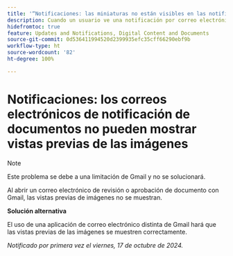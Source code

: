 ```yaml
---
title: '“Notificaciones: las miniaturas no están visibles en las notificaciones por correo electrónico”'
description: Cuando un usuario ve una notificación por correo electrónico relacionada con la aprobación de un documento, la miniatura del documento no está visible en el correo electrónico.
hidefromtoc: true
feature: Updates and Notifications, Digital Content and Documents
source-git-commit: 0d536411994520d2399935efc35cff66290ebf9b
workflow-type: ht
source-wordcount: '82'
ht-degree: 100%

---
```


# Notificaciones: los correos electrónicos de notificación de documentos no pueden mostrar vistas previas de las imágenes

>[!NOTE]
>
>Este problema se debe a una limitación de Gmail y no se solucionará.

Al abrir un correo electrónico de revisión o aprobación de documento con Gmail, las vistas previas de imágenes no se muestran.

**Solución alternativa**

El uso de una aplicación de correo electrónico distinta de Gmail hará que las vistas previas de las imágenes se muestren correctamente.

_Notificado por primera vez el viernes, 17 de octubre de 2024._
